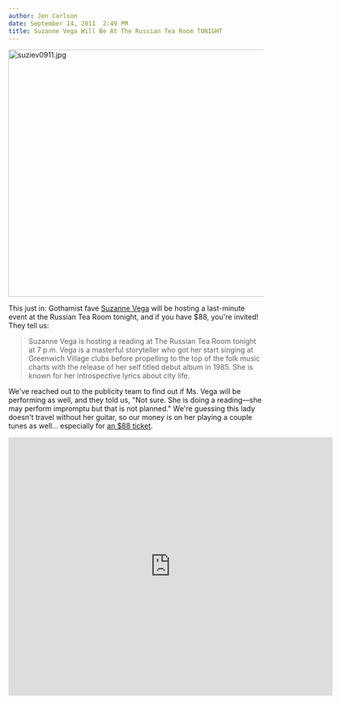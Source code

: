 ```yaml
---
author: Jen Carlson
date: September 14, 2011  2:49 PM
title: Suzanne Vega Will Be At The Russian Tea Room TONIGHT
---
```


<p><span class="mt-enclosure mt-enclosure-image" style="display: inline;"> <img alt="suziev0911.jpg" src="https://web.archive.org/web/20130519165032im_/http://gothamist.com/attachments/arts_jen/suziev0911.jpg" width="640" height="488" class="image-none"> </span></p>

<p>This just in: Gothamist fave <a href="https://web.archive.org/web/20130519165032/http://gothamist.com/2010/02/09/suzanne_vega.php">Suzanne Vega</a> will be hosting a last-minute event at the Russian Tea Room tonight, and if you have $88, you&apos;re invited! They tell us:</p>

<blockquote>Suzanne Vega is hosting a reading at The Russian Tea Room tonight at 7 p.m. Vega is a masterful storyteller who got her start singing at Greenwich Village clubs before propelling to the top of the folk music charts with the release of her self titled debut album in 1985. She is known for her introspective lyrics about city life.</blockquote>

<p>We&apos;ve reached out to the publicity team to find out if Ms. Vega will be performing as well, and they told us, &quot;Not sure. She is doing a reading&#x2014;she may perform impromptu but that is not planned.&quot; We&apos;re guessing this lady doesn&apos;t travel without her guitar, so our money is on her playing a couple tunes as well... especially for <a href="https://web.archive.org/web/20130519165032/http://www.runmyclub.com/hudson/eventcalendar.asp?id=206561">an $88 ticket</a>.</p>

<p><iframe width="640" height="510" src="https://web.archive.org/web/20130519165032if_/http://www.youtube.com/embed/jWMToInrke0" frameborder="0" allowfullscreen></iframe></p>